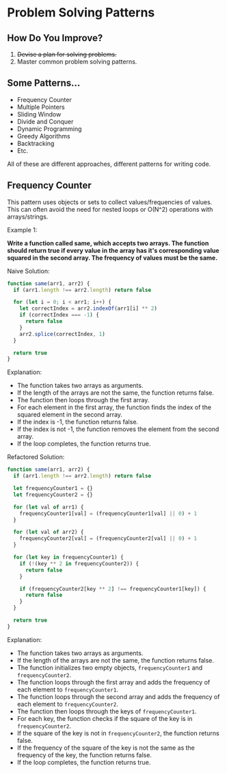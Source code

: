 # Problem Solving Patterns

## How Do You Improve?

1.  ~~Devise a plan for solving problems.~~
2.  Master common problem solving patterns.

## Some Patterns...

- Frequency Counter
- Multiple Pointers
- Sliding Window
- Divide and Conquer
- Dynamic Programming
- Greedy Algorithms
- Backtracking
- Etc.

All of these are different approaches, different patterns for writing code.

## Frequency Counter

This pattern uses objects or sets to collect values/frequencies of values. This can often avoid the need for nested loops or O(N^2) operations with arrays/strings.

Example 1:

**Write a function called same, which accepts two arrays. The function should return true if every value in the array has it's corresponding value squared in the second array. The frequency of values must be the same.**

Naive Solution:

```javascript
function same(arr1, arr2) {
  if (arr1.length !== arr2.length) return false

  for (let i = 0; i < arr1; i++) {
    let correctIndex = arr2.indexOf(arr1[i] ** 2)
    if (correctIndex === -1) {
      return false
    }
    arr2.splice(correctIndex, 1)
  }

  return true
}
```

Explanation:

- The function takes two arrays as arguments.
- If the length of the arrays are not the same, the function returns false.
- The function then loops through the first array.
- For each element in the first array, the function finds the index of the squared element in the second array.
- If the index is -1, the function returns false.
- If the index is not -1, the function removes the element from the second array.
- If the loop completes, the function returns true.

Refactored Solution:

```javascript
function same(arr1, arr2) {
  if (arr1.length !== arr2.length) return false

  let frequencyCounter1 = {}
  let frequencyCounter2 = {}

  for (let val of arr1) {
    frequencyCounter1[val] = (frequencyCounter1[val] || 0) + 1
  }

  for (let val of arr2) {
    frequencyCounter2[val] = (frequencyCounter2[val] || 0) + 1
  }

  for (let key in frequencyCounter1) {
    if (!(key ** 2 in frequencyCounter2)) {
      return false
    }

    if (frequencyCounter2[key ** 2] !== frequencyCounter1[key]) {
      return false
    }
  }

  return true
}
```

Explanation:

- The function takes two arrays as arguments.
- If the length of the arrays are not the same, the function returns false.
- The function initializes two empty objects, `frequencyCounter1` and `frequencyCounter2`.
- The function loops through the first array and adds the frequency of each element to `frequencyCounter1`.
- The function loops through the second array and adds the frequency of each element to `frequencyCounter2`.
- The function then loops through the keys of `frequencyCounter1`.
- For each key, the function checks if the square of the key is in `frequencyCounter2`.
- If the square of the key is not in `frequencyCounter2`, the function returns false.
- If the frequency of the square of the key is not the same as the frequency of the key, the function returns false.
- If the loop completes, the function returns true.
